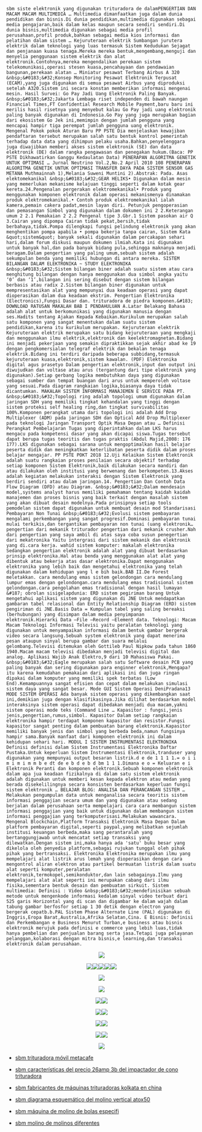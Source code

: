 
```
sbm siste elektronik yang digunakan trituradora de dalamPENGERTIAN DAN MACAM MACAM MULTIMEDIA … Multimedia dimanfaatkan juga dalam dunia pendidikan dan bisnis.Di dunia pendidikan,multimedia digunakan sebagai media pengajaran,baik dalam kelas maupun secara sendiri sendiri.Di dunia bisnis,multimedia digunakan sebagai media profil perusahaan,profil produk,bahkan sebagai media kios informasi dan pelatihan dalam sistem … Kejuruteraan elektrik Sumbangan jurutera elektrik dalam teknologi yang luas termasuk Sistem Kedudukan Sejagat dan penjanaan kuasa tenaga.Mereka mereka bentuk,mengembang,menguji dan menyelia penggunaan sistem elektrik dan alat elektronik.Contohnya,mereka mengendalikan perekaan sistem telekomunikasi,operasi stesen kuasa,pencahayaan dan pendawaian bangunan,perekaan alatan … Miniatur pesawat Terbang Airbus A 320 &nbsp;&#0183;&#32;Konsep Monitoring Pesawat Elektronik Terpusat (ECAM),yang juga digunakan di semua pesawat Airbus yang diproduksi setelah A320.Sistem ini secara konstan memberikan informasi mengenai mesin. Hasil Survei: Go Pay Jadi Uang Elektronik Paling Banyak. &nbsp;&#0183;&#32;Jakarta Lembaga riset independen di bawah naungan Financial Times,FT Confidential Research Mobile Payment,baru baru ini merilis hasil risetnya yang menyebut kalau Go Pay jadi uang elektronik paling banyak digunakan di Indonesia.Go Pay yang juga merupakan bagian dari ekosistem Go Jek ini,memimpin dengan jumlah pengguna yang mencapai hampir tiga perempat jumlah pengguna uang elektronik. Mengenal Pokok pokok Aturan Baru PP PSTE Dia menjelaskan kewajiban pendaftaran tersebut merupakan salah satu bentuk kontrol pemerintah terhadap data data yang dihimpun pelaku usaha.Bahkan,penyelenggara juga diwajibkan memberi akses sistem elektronik (SE) dan data elektronik (DE) dalam rangka pengawasan dan penegakan hukum.(Baca: PP PSTE Dikhawatirkan Ganggu Kedaulatan Data) PENERAPAN ALGORITMA GENETIK UNTUK OPTIMASI … Jurnal Neutrino Vol.2,No.2 April 2010 108 PENERAPAN ALGORITMA GENETIK UNTUK OPTIMASI TRANSFER DAYA PADA SISTEM SENSOR GAS METANA Muthmainnah 1),Melania Suweni Muntini 2).Abstrak: Pada. Asas elektomekanikal &nbsp;&#0183;&#32;GEAR HELIKS• Digunakan dalam mesin yang memerlukan mekanisme kelajuan tinggi seperti dalam kotak gear kereta.24.Pengenalan pergerakan elektromekanikal• Produk yang menggunakan komponen elektronik dalam operasi mekanismenya dinamakan produk elektromekanikal.• Contoh produk elektromekanikal ialah kamera,pemain cakera padat,mesin layan diri. Petunjuk pengoperasian dan pemasangan Simbol yang digunakan dalam dokumen ini 2 2.Keterangan umum 2 2.1 Pemakaian 2 2.2 Pengenal tipe 3.Gbr.1 Sistem pasokan air Q 3.Cairan yang dipompa Cairan tidak pekat,bersih,tidak berbahaya,tidak.Pompa dilengkapi fungsi pelindung elektronik yang akan menghentikan pompa apabila • pompa bekerja tanpa cairan, Sistem Kata &quot;sistem&quot; banyak sekali digunakan dalam percakapan sehari hari,dalam forum diskusi maupun dokumen ilmiah.Kata ini digunakan untuk banyak hal,dan pada banyak bidang pula,sehingga maknanya menjadi beragam.Dalam pengertian yang paling umum,sebuah sistem adalah sekumpulan benda yang memiliki hubungan di antara mereka. SISTEM BILANGAN DALAM ELEKTRONIKA ~ STUDY ELEKTRONIKA &nbsp;&#0183;&#32;Sistem bilangan biner adalah suatu sistem atau cara menghitung bilangan dengan hanya menggunakan dua simbol angka yaitu ‘0’ dan ‘1’,bilangan ini sering disebut dengan sistem bilangan berbasis atau radix 2.Sistem bilangan biner digunakan untuk mempresentasikan alat yang mempunyai dua keadaan operasi yang dapat dioperasikan dalam dua keadaan ekstrim. Pengertian Elektronika (Electronics),Fungsi Dasar dan. trituradora de piedra komponen.&#183; DOWNLOAD RATUSAN MAKALAH BAB I PENDAHULUAN A.Latar Belakang Bahasa adalah alat untuk berkomunikasi yang digunakan manusia dengan ses.Hadits tentang Ajakan Kepada Kebaikan.Kurikulum merupakan salah satu komponen yang sangat menentukan dalam suatu sistem pendidikan,karena itu kurikulum merupakan. Kejuruteraan elektrik Kejuruteraan elektrik merupakan satu bidang kejuruteraan yang mengkaji dan menggunakan ilmu elektrik,elektronik dan keelektromagnetan.Bidang ini menjadi pekerjaan yang semakin dipraktikkan sejak akhir abad ke 19 dengan pengkomersialan telegraf elektrik dan bekalan tenaga elektrik.Bidang ini terdiri daripada beberapa subbidang,termasuk kejuruteraan kuasa,elektronik,sistem kawalan. (PDF) Elektronika digital agus prasetyo Dalam pengertian elektronik,input dan output ini diwujudkan dan voltase atau arus (tergantung dari tipe elektronik yang digunakan).Setiap gerbang logika membutuhkan daya yang digunakan sebagai sumber dan tempat buangan dari arus untuk memperoleh voltase yang sesuai.Pada diagram rangkaian logika,biasanya daya tidak dicantumkan. MAKALAH SISTEM INFORMASI MANAJEMEN E SERVICE PADA PT. &nbsp;&#0183;&#32;Topologi ring adalah topologi umum digunakan dalam jaringan SDH yang memiliki tingkat kehandalan yang tinggi dengan sistem proteksi self healing ring,dan tingkat survivabilitas 100%.Komponen perangkat utama dari topologi ini adalah Add Drop Multiplexer (ADM) pada jaringan SDH dan Optical Add Drop Multiplexer pada teknologi Jaringan Transport Optik Masa Depan atau … Definisi Perangkat Pembelajaran Tugas yang diperintahkan dalam LKS harus mengacu pada kompetensi dasar yang akan dicapai siswa.Tugas tersebut dapat berupa tugas teoritis dan tugas praktis (Abdul Majid,2008: 176 177).LKS digunakan sebagai sarana untuk mengoptimalkan hasil belajar peserta didik dan meningkatkan keterlibatan peserta didik dalam proses belajar mengajar. PP PSTE POKT 2018 12.Uji Kelaikan Sistem Elektronik adalah suatu rangkaian proses penilaian secara objektif terhadap setiap komponen Sistem Elektronik,baik dilakukan secara mandiri dan atau dilakukan oleh institusi yang berwenang dan berkompeten.13.Akses adalah kegiatan melakukan interaksi dengan Sistem Elektronik yang berdiri sendiri atau dalam jaringan.14. Pengertian Dan Contoh Data Flow Diagram (DFD) atau Diagram. &nbsp;&#0183;&#32;Dalam mendesain model,systems analyst harus memiliki pemahaman tentang kaidah kaidah manajemen dan proses bisnis yang baik terkait dengan masalah sistem yang akan dibuat desain modelnya.Pada prinsipnya setiap tools pemodelan sistem dapat digunakan untuk membuat desain mod Standarisasi Pembayaran Non Tunai &nbsp;&#0183;&#32;Evolusi sistem pembayaran mengalami perkembangan yang sangat progresif.Dominasi pembayaran tunai mulai terkikis,dan tergantikan pembayaran non tunai (uang elektronik… pengertian dari mekanik triturador pengertian dari mekanik crusher.Nah dari pengertian yang saya ambil di atas saya coba susun penegertian dari mekatronika Yaitu intergrasi dari sistem mekanik dan elektronik yang di.cara kerja. wahid sistem komputer: makalah elektronika Sedangkan pengertian elektronik adalah alat yang dibuat berdasarkan prinsip elektronika.Hal atau benda yang menggunakan alat alat yang dibentuk atau bekerja atas dasar elektronika.Dapat menggunakan elektronika yang lebih baik dan mengetahui elektronika yang telah digunakan dalam kehidupan yang l e bih baik.BAB II.De Forest meletakkan. cara mendulang emas sistem gelondongan cara mendulang lumpur emas dengan gelondongan.cara mendulang emas tradisional sistem gelondongan.cara pengolahan emas tradisional dengan hasil lumayan &#187; obrolan sisigelapdunia: ERD sistem pegiriman barang Untuk mengetahui aplikasi sistem yang digunakan di JNE Untuk mendapatkan gambaran tabel relasional dan Entity Relationship Diagram (ERD) sistem pengiriman di JNE.Basis Data = Kumpulan tabel yang saling bereaksi (berhubungan) yang disimpan dalam media penyimpanan elektronik.Hierarki Data —File —Record —Element data. Teknologi: Macam Macam Teknologi Informasi Televisi yaitu peralatan teknologi yang digunakan untuk menyampaikan informasi dalam bentuk gambar bergerak video secara langsung.Sebuah system elektronik yang dapat menerima pesan ataupun sinyal berupa gambar dan suara melalui gelombang.Televisi ditemukan oleh Gottileb Paul Nipkow pada tahun 1860 1940.Macam macam televisi dibedakan menjadi televisi digital dan analog. Aplikasi Wajib Anak Elektro,9 dari 10 Mahasiswa Pakai. &nbsp;&#0183;&#32;Eagle merupakan salah satu Software desain PCB yang paling banyak dan sering digunakan para enginner elektronik,Mengapa? itu karena kemudahan pemakaian dari aplikasi ini dan juga ringan dipakai dalam komputer yang memiliki spek terbatas (Low End).Kemampuannya sangat efisien dan cepat dalam melakukan simulasi sistem daya yang sangat besar. Mode GUI Sistem Operasi DeniPradana13 MODE SISTEM OPERASI Ada banyak sistem operasi yang dikembangkan saat ini,demikian juga dengan klasifikasinya.Jika dilihat berdasarkan model interaksinya sistem operasi dapat dibedakan menjadi dua macam,yakni sistem operasi mode teks (Command Line … Kapasitor : fungsi,jenis jenis,pengertian,rumus,simbol. Kapasitor Dalam setiap rangkaian elektronika hampir terdapat komponen kapasitor dan resistor.Fungsi kapasitor sangat penting dalam pembuatan barang elektronik.Kapasitor memiliki banyak jenis dan simbol yang berbeda beda,namun fungsinya hampir sama.Banyak manfaat dari komponen elektronik ini dalam kehidupan sehari hari. MODUL I SISTEM INSTRUMENTASI ELEKTRONIKA Definisi definisi dalam Sistem Instrumentasi Elektronika Daftar Pustaka.Untuk keperluan Sistem Instrumentasi Elektronik,tranduser yang digunakan yang mempunyai output besaran listrik.d e de 1 1 1 1.= o i i m i m i m m b e dt de e b d e b d bm 1 1 1.Dimana e o = Keluaran e i Elektronik Peranti dan komponen elektronik.Sebuah komponen elektronik dalam apa jua keadaan fizikalnya di dalam satu sistem elektronik adalah digunakan untuk memberi kesan kepada elektron atau medan yang berada disekelilingnya secara konsisten berdasarkan keperluan fungsi sistem elektronik … BELAJAR BLOG: ANALISA DAN PERANCANGAN SISTEM … Melakukan pengumpulan data untuk menganalisa secara teoritis sistem informasi penggajian secara umum dan yang digunakan atau sedang berjalan dalam perusahaan serta mempelajari cara cara membangun sistem informasi penggajian yang baik untuk digunakan dalam membangun sistem informasi penggajian yang terkomputerisasi.Melakukan wawancara. Mengenal Blockchain,Platform Transaksi Elektronik Masa Depan Dalam platform pembayaran digital,seperti paypal,yang melibatkan sejumlah institusi keuangan berbeda,maka sang perantaralah yang bertanggungjawab untuk mencatat setiap transaksi yang dilewatkan.Dengan sistem ini,maka hanya ada 'satu' buku besar yang dikelola oleh penyedia platform,sebagai rujukan tunggal oleh pihak pihak yang bertransaksi. Elektronika Elektronika merupakan ilmu yang mempelajari alat listrik arus lemah yang dioperasikan dengan cara mengontrol aliran elektron atau partikel bermuatan listrik dalam suatu alat seperti komputer,peralatan elektronik,termokopel,semikonduktor,dan lain sebagainya.Ilmu yang mempelajari alat alat seperti ini merupakan cabang dari ilmu fisika,sementara bentuk desain dan pembuatan sirkuit. Sistem multimedia: Definisi : Video &nbsp;&#0183;&#32;mendefinisikan sebuah metode untuk mengenkode informasi kedalam sinyal video terbuat dari 525 garis Horizontal yang di scan dan digambar ke dalam wajah dalam tabung gambar berfosfor setiap 1 30 detik dengan electron yang bergerak cepatb.b.PAL Sistem Phase Alternate Line (PAL) digunakan di Inggris,Eropa Barat,Australia,Afrika Selatan,Cina. E Bisnis: Definisi dan Perkembangan e Business Menurut Turban,e business atau bisnis elektronik merujuk pada definisi e commerce yang lebih luas,tidak hanya pembelian dan penjualan barang serta jasa.Tetapi juga pelayanan pelanggan,kolaborasi dengan mitra bisnis,e learning,dan transaksi elektronik dalam perusahaan. 
```

<div align="center">

<a href="https://es-crusher.shibang-china.com/github&k=sbm+siste+elektronik+yang+digunakan+trituradora+de+dalam"><img src="https://static.shibang-china.com/es/crusher/logo.jpg"></a>

<a href="https://es-crusher.shibang-china.com/github&k=sbm+siste+elektronik+yang+digunakan+trituradora+de+dalam"><img src="https://static.shibang-china.com/es/crusher/index.jpg"></a><a href="https://es-crusher.shibang-china.com/material.htmlgithub&k=sbm+siste+elektronik+yang+digunakan+trituradora+de+dalam"><img src="https://static.shibang-china.com/es/crusher/material.jpg"></a><a href="https://es-crusher.shibang-china.com/application.htmlgithub&k=sbm+siste+elektronik+yang+digunakan+trituradora+de+dalam"><img src="https://static.shibang-china.com/es/crusher/application.jpg"></a><a href="https://es-crusher.shibang-china.com/aboutus.htmlgithub&k=sbm+siste+elektronik+yang+digunakan+trituradora+de+dalam"><img src="https://static.shibang-china.com/es/crusher/aboutus.jpg"></a><a href="https://es-crusher.shibang-china.com/contact.htmlgithub&k=sbm+siste+elektronik+yang+digunakan+trituradora+de+dalam"><img src="https://static.shibang-china.com/es/crusher/contact.jpg"></a>

<a href="https://es-crusher.shibang-china.com/github&k=sbm+siste+elektronik+yang+digunakan+trituradora+de+dalam"><img src="https://static.shibang-china.com/es/crusher/banner.jpg"></a>

<a href="https://swt.shibang-china.com/github&k=sbm+siste+elektronik+yang+digunakan+trituradora+de+dalam"><img src="https://static.shibang-china.com/es/crusher/text.jpg"></a>

<a href="https://swt.shibang-china.com/github&k=sbm+siste+elektronik+yang+digunakan+trituradora+de+dalam"><img src="https://static.shibang-china.com/es/crusher/chat.jpg"></a><a href="https://es-crusher.shibang-china.com/contact.htmlgithub&k=sbm+siste+elektronik+yang+digunakan+trituradora+de+dalam"><img src="https://static.shibang-china.com/es/crusher/message.jpg"></a>

<a href="https://es-crusher.shibang-china.com/products/pe.htmlgithub&k=sbm+siste+elektronik+yang+digunakan+trituradora+de+dalam"><img src="https://static.shibang-china.com/es/crusher/pe.jpg"></a><a href="https://es-crusher.shibang-china.com/products/pf.htmlgithub&k=sbm+siste+elektronik+yang+digunakan+trituradora+de+dalam"><img src="https://static.shibang-china.com/es/crusher/pf.jpg"></a>

<a href="https://es-crusher.shibang-china.com/products/hpt.htmlgithub&k=sbm+siste+elektronik+yang+digunakan+trituradora+de+dalam"><img src="https://static.shibang-china.com/es/crusher/hpt.jpg"></a><a href="https://es-crusher.shibang-china.com/products/vsi.htmlgithub&k=sbm+siste+elektronik+yang+digunakan+trituradora+de+dalam"><img src="https://static.shibang-china.com/es/crusher/vsi.jpg"></a>

<a href="https://es-crusher.shibang-china.com/products/klv.htmlgithub&k=sbm+siste+elektronik+yang+digunakan+trituradora+de+dalam"><img src="https://static.shibang-china.com/es/crusher/klv.jpg"></a><a href="https://es-crusher.shibang-china.com/products/portable.htmlgithub&k=sbm+siste+elektronik+yang+digunakan+trituradora+de+dalam"><img src="https://static.shibang-china.com/es/crusher/portable.jpg"></a>

<a href="https://swt.shibang-china.com/github&k=sbm+siste+elektronik+yang+digunakan+trituradora+de+dalam"><img src="https://static.shibang-china.com/es/crusher/case.jpg"></a>

</div>


* [sbm trituradora móvil metacafe](sbm%20trituradora%20m%C3%B3vil%20metacafe.md)

* [sbm características del precio 26amp 3b del impactador de cono trituradora](sbm%20caracter%C3%ADsticas%20del%20precio%2026amp%203b%20del%20impactador%20de%20cono%20trituradora.md)

* [sbm fabricantes de máquinas trituradoras kolkata en china](sbm%20fabricantes%20de%20m%C3%A1quinas%20trituradoras%20kolkata%20en%20china.md)

* [sbm diagrama esquemático del molino vertical atox50](sbm%20diagrama%20esquem%C3%A1tico%20del%20molino%20vertical%20atox50.md)

* [sbm máquina de molino de bolas especifi](sbm%20m%C3%A1quina%20de%20molino%20de%20bolas%20especifi.md)

* [sbm molino de molinos diferentes](sbm%20molino%20de%20molinos%20diferentes.md)